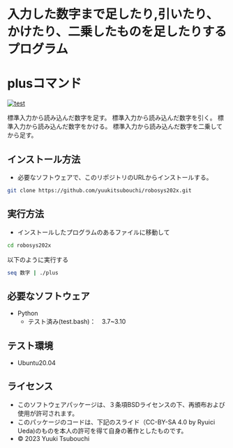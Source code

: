 # 入力した数字まで足したり,引いたり、かけたり、二乗したものを足したりするプログラム


# plusコマンド
[![test](https://github.com/yuukitsubouchi/robosys202x/actions/workflows/test.yml/badge.svg)](https://github.com/yuukitsubouchi/robosys202x/actions/workflows/test.yml)



標準入力から読み込んだ数字を足す。
標準入力から読み込んだ数字を引く。
標準入力から読み込んだ数字をかける。
標準入力から読み込んだ数字を二乗してから足す。


## インストール方法  
* 必要なソフトウェアで、このリポジトリのURLからインストールする。
```bash
git clone https://github.com/yuukitsubouchi/robosys202x.git
```
 
## 実行方法
* インストールしたプログラムのあるファイルに移動して
```bash
cd robosys202x
```
以下のように実行する
```bash 
seq 数字 | ./plus
```

## 必要なソフトウェア
* Python
  * テスト済み(test.bash)：　3.7~3.10

## テスト環境
* Ubuntu20.04

## ライセンス
* このソフトウェアパッケージは、３条項BSDライセンスの下、再頒布および使用が許可されます。
* このパッケージのコードは、下記のスライド（CC-BY-SA 4.0 by Ryuici Ueda)のものを本人の許可を得て自身の著作としたものです。
* © 2023 Yuuki Tsubouchi
